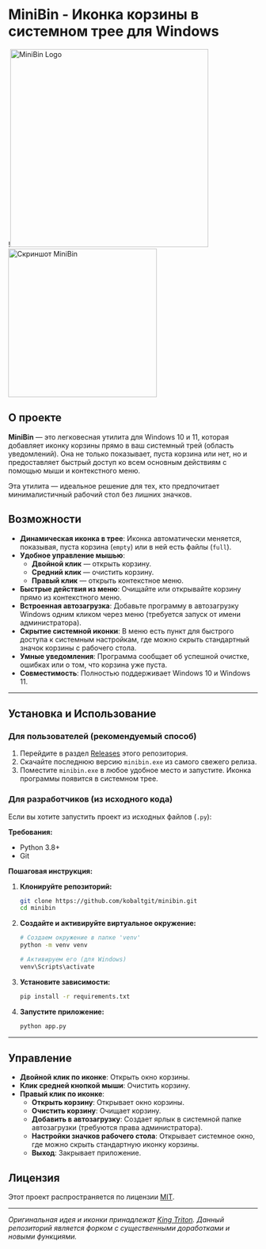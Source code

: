 # MiniBin - Иконка корзины в системном трее для Windows

!<img src="https://github.com/user-attachments/assets/f8a610dc-4592-4a3e-bc92-3d835cd8c565" alt="MiniBin Logo" width="400">
&nbsp;&nbsp;&nbsp;
<a href="https://ibb.co/YTDBXk8V">
  <img src="https://i.ibb.co/dsXvFF9G/2025-08-24-175158.png" alt="Скриншот MiniBin" width="300">
</a>

## О проекте

**MiniBin** — это легковесная утилита для Windows 10 и 11, которая добавляет иконку корзины прямо в ваш системный трей (область уведомлений). Она не только показывает, пуста корзина или нет, но и предоставляет быстрый доступ ко всем основным действиям с помощью мыши и контекстного меню.

Эта утилита — идеальное решение для тех, кто предпочитает минималистичный рабочий стол без лишних значков.

## Возможности

*   **Динамическая иконка в трее**: Иконка автоматически меняется, показывая, пуста корзина (`empty`) или в ней есть файлы (`full`).
*   **Удобное управление мышью**:
    *   **Двойной клик** — открыть корзину.
    *   **Средний клик** — очистить корзину.
    *   **Правый клик** — открыть контекстное меню.
*   **Быстрые действия из меню**: Очищайте или открывайте корзину прямо из контекстного меню.
*   **Встроенная автозагрузка**: Добавьте программу в автозагрузку Windows одним кликом через меню (требуется запуск от имени администратора).
*   **Скрытие системной иконки**: В меню есть пункт для быстрого доступа к системным настройкам, где можно скрыть стандартный значок корзины с рабочего стола.
*   **Умные уведомления**: Программа сообщает об успешной очистке, ошибках или о том, что корзина уже пуста.
*   **Совместимость**: Полностью поддерживает Windows 10 и Windows 11.

---

## Установка и Использование

### Для пользователей (рекомендуемый способ)

1.  Перейдите в раздел [Releases](https://github.com/kobaltgit/minibin/releases) этого репозитория.
2.  Скачайте последнюю версию `minibin.exe` из самого свежего релиза.
3.  Поместите `minibin.exe` в любое удобное место и запустите. Иконка программы появится в системном трее.

### Для разработчиков (из исходного кода)

Если вы хотите запустить проект из исходных файлов (`.py`):

**Требования:**
*   Python 3.8+
*   Git

**Пошаговая инструкция:**

1.  **Клонируйте репозиторий:**
    ```bash
    git clone https://github.com/kobaltgit/minibin.git
    cd minibin
    ```

2.  **Создайте и активируйте виртуальное окружение:**
    ```bash
    # Создаем окружение в папке 'venv'
    python -m venv venv
    
    # Активируем его (для Windows)
    venv\Scripts\activate
    ```

3.  **Установите зависимости:**
    ```bash
    pip install -r requirements.txt
    ```

4.  **Запустите приложение:**
    ```bash
    python app.py 
    ``` 

---

## Управление

*   **Двойной клик по иконке**: Открыть окно корзины.
*   **Клик средней кнопкой мыши**: Очистить корзину.
*   **Правый клик по иконке**:
    *   **Открыть корзину**: Открывает окно корзины.
    *   **Очистить корзину**: Очищает корзину.
    *   **Добавить в автозагрузку**: Создает ярлык в системной папке автозагрузки (требуются права администратора).
    *   **Настройки значков рабочего стола**: Открывает системное окно, где можно скрыть стандартную иконку корзины.
    *   **Выход**: Закрывает приложение.

## Лицензия

Этот проект распространяется по лицензии [MIT](https://choosealicense.com/licenses/mit/).

---
*Оригинальная идея и иконки принадлежат [King Triton](https://github.com/king-tri-ton). Данный репозиторий является форком с существенными доработками и новыми функциями.*